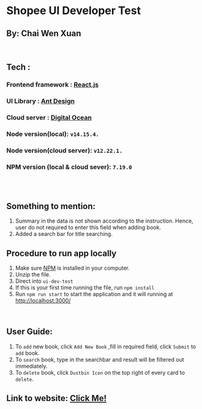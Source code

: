 # Shopee UI Developer Test

## By: Chai Wen Xuan

<br />

## Tech :
### Frontend framework : [React.js](https://reactjs.org/)
### UI Library : [Ant Design](https://ant.design/)
### Cloud server : [Digital Ocean](https://www.digitalocean.com/)
### Node version(local): `v14.15.4.`
### Node version(cloud server): `v12.22.1.`
### NPM version (local & cloud sever): `7.19.0`

<br />
<br />

## Something to mention:
1. Summary in the data is not shown according to the instruction. Hence, user do not required to enter this field when adding book.
2. Added a search bar for title searching.

## Procedure to run app locally
1. Make sure [NPM](https://nodejs.org/en/) is installed in your computer.
2. Unzip the file.
3. Direct into `ui-dev-test`
4. If this is your first time running the file, run `npm install `
5. Run `npm run start` to start the application and it will running at [http://localhost:3000/](http://localhost:3000/)
<br />

## User Guide:
1. To `add` new book, click `Add New Book` ,fill in required field, click  `Submit` to `add` book.
3. To `search` book, type in the searchbar and result will be filtered out immediately.
2. To `delete` book, click `Dustbin Icon` on the top right of every card to `delete`.


## Link to website: [Click Me!](http://178.128.219.124/)
	

